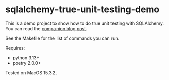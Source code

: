 # sqlalchemy-true-unit-testing-demo

This is a demo project to show how to do true unit testing with SQLAlchemy. You can read the
[companion blog post](https://www.michaelcho.me/article/sqlalchemy-true-unit-testing).

See the Makefile for the list of commands you can run.

Requires:
* python 3.13+
* poetry 2.0.0+

Tested on MacOS 15.3.2.
